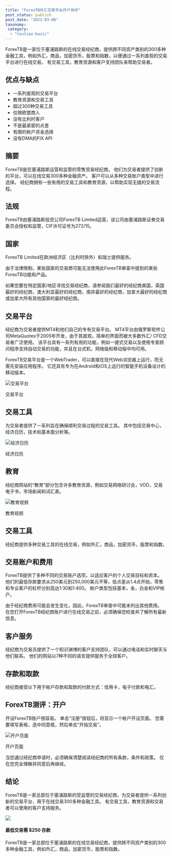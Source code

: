 ```yaml
---
title: "ForexTB外汇交易平台开户测评"
post_status: publish
post_date: "2022-03-08"
taxonomy:
 category: 
  - "toutiao-basic"
---
```


ForexTB是一家位于塞浦路斯的在线交易经纪商，提供跨不同资产类别的300多种金融工具，例如外汇，商品，加密货币，股票和指数，以便通过一系列直观的交易平台进行在线交易。 有交易工具，教育资源和客户支持团队来帮助交易者。

## 优点与缺点
- 一系列直观的交易平台
- 教育资源和交易工具
- 超过300种交易工具
- 仅限欧盟商人
- 没有比利时客户
- 不是最紧密的点差
- 有限的帐户资金选择
- 没有DMA的FIX API


## 摘要

ForexTB是在塞浦路斯运营和监管的零售贸易经纪商。 他们为交易者提供了创新的平台，可以在线交易300多种金融资产。 客户可以从多种交易账户类型中进行选择。 经纪商拥有一些有用的交易工具和教育资源，以帮助实现无缝的交易流程。

## 法规

ForexTB由塞浦路斯投资公司ForexTB Limited运营，该公司由塞浦路斯证券交易委员会授权和监管，CIF许可证号为272/15。

## 国家

ForexTB Limited在欧洲经济区（比利时除外）和瑞士提供服务。

由于法律限制，某些国家的交易商可能无法使用此ForexTB审查中提到的某些ForexTB功能和产品。

如果您要在特定国家/地区寻找交易经纪商，请参阅我们最好的经纪商美国，英国最好的经纪商，澳大利亚最好的经纪商，南非最好的经纪商，加拿大最好的经纪商或加拿大所有其他国家的最好经纪商。

## 交易平台

经纪商为交易者提供MT4和他们自己的专有交易平台。 MT4平台由俄罗斯软件公司MetaQuotes于2005年开发，由于其直观，简单的界面而被大多数外汇/ CFD交易者广泛使用。 该平台具有一系列有用的功能，例如一键式交易以及使用专家顾问程序支持自动交易的功能，并且在台式机，网络版和移动版中均可用。

ForexTB交易平台是一个WebTrader，可以直接在现代Web浏览器上运行，而无需先安装应用程序。 它还具有专为在Android和iOS上运行的智能手机设备设计的移动版本。

![交易平台](https://cdn.fendou.la/funstoutiao/2020/11/Forex-TB-Review-Trading-Platform.jpg "交易平台")

交易平台

## 交易工具

为交易者提供了一系列旨在确保顺利交易过程的交易工具。 其中包括交易中心，经济日历，技术和基本面分析等。

![经济日历](https://cdn.fendou.la/funstoutiao/2020/11/Forex-TB-Review-Economic-Calendar.jpg "经济日历")

经济日历

## 教育

经纪商网站的“教育”部分包含许多教育资源，例如交易网络研讨会，VOD，交易电子书，市场新闻和词汇表。

![教育视频](https://cdn.fendou.la/funstoutiao/2020/11/Forex-TB-Review-Videos--1024x217.jpg "教育视频")

教育视频

## 交易工具

经纪商提供多种交易工具的在线交易，例如外汇，商品，加密货币，股票和指数。

## 交易账户和费用

ForexTB提供了多种不同的交易账户选项，以适应客户的个人交易目标和资本。 他们的最低存款要求从250美元到250,000美元不等，低点差从1.4点开始，零售和专业客户的杠杆分别高达1:30和1:400。 帐户类型包括基本，金，白金和VIP帐户。

由于经纪商费用可能会发生变化，因此，ForexTB审查中可能未列出其他费用。 在您打开ForexTB经纪商账户进行在线交易之前，必须确保您检查并了解所有最新信息。

## 客户服务

经纪商为交易员提供了一个知识渊博的客户支持团队，可以通过电话和实时聊天与他们联系。 他们的网站以7种不同的语言提供服务于全球客户。

## 存款和取款

经纪商接受以下用于帐户存款和取款的付款方式：信用卡，电子付款和电汇。

## ForexTB测评：开户

开设ForexTB账户很容易。 单击“注册”按钮后，将显示一个帐户开设页面。 您需要填写表格，选中同意框，然后单击“开始交易”。

![开户页面](https://cdn.fendou.la/funstoutiao/2020/11/Forex-Trading-Review-Account-Opening-Page.jpg "开户页面")

开户页面

当您通过经纪商申请时，必须确保清楚阅读经纪商的所有条款，条件和政策。 仅在您完全理解并同意后再继续。

## 结论

ForexTB是一家总部位于塞浦路斯的受监管的交易经纪商，为交易者提供一系列创新的交易平台，用于在线交易300多种金融工具。 有交易工具，教育资源和交易者可以使用的客户支持服务。

![](https://cdn.fendou.la/funstoutiao/2020/11/ForexTB-Logo.png)

#### 最低交易需 **$250** 存款

ForexTB是一家总部位于塞浦路斯的在线交易经纪商，提供跨不同资产类别的300多种金融工具，例如外汇，商品，加密货币，股票和指数。
